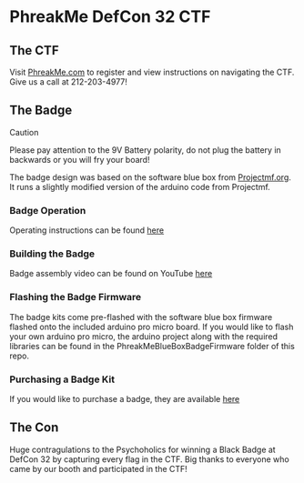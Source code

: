 # PhreakMe DefCon 32 CTF

## The CTF
Visit [PhreakMe.com](http://phreakme.com) to register and view instructions on navigating the CTF.
Give us a call at 212-203-4977!

## The Badge
>[!CAUTION]
>Please pay attention to the 9V Battery polarity, do not plug the battery in backwards or you will fry your board!

The badge design was based on the software blue box from [Projectmf.org](http://projectmf.org).  It runs a slightly modified version of the arduino code from Projectmf.

### Badge Operation
Operating instructions can be found [here](/blue_box_manual.pdf)

### Building the Badge
Badge assembly video can be found on YouTube [here](https://youtu.be/mM0XuOlJHrs?si=l56OoVdzHynPDADL)

### Flashing the Badge Firmware
The badge kits come pre-flashed with the software blue box firmware flashed onto the included arduino pro micro board.  If you would like to flash your own arduino pro micro, the arduino project along with the required libraries can be found in the PhreakMeBlueBoxBadgeFirmware folder of this repo.

### Purchasing a Badge Kit
If you would like to purchase a badge, they are available [here](https://www.etsy.com/listing/1763116668/phreakme-badge-kit)

## The Con
Huge contragulations to the Psychoholics for winning a Black Badge at DefCon 32 by capturing every flag in the CTF.  Big thanks to everyone who came by our booth and participated in the CTF!
